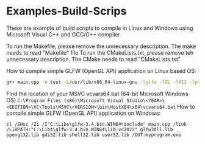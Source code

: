 # Examples-Build-Scrips
These are example of build scripts to compile in Linux and Windows using Microsoft Visual C++ and GCC/G++ compiler

To run the Makefile, please remove the unnecessary description. The make needs to read "Makefile" file
To run the CMakeLists.txt, please remove teh unnecessary description. The CMake needs to read "CMakeLists.txt" 

How to compile simple GLFW (OpenGL API) application on Linux based OS: 
```bash                                                                                                 
g++ main.cpp -o test -L/usr/lib/x86_64-linux-gnu -lglfw -lGL -lX11 -lpthread
```

Find the location of your MSVC vcvars64.bat (64-bit Microsoft Windows OS)
`C:\Program Files (x86)\Microsoft Visual Studio\<YEAR>\<EDITION>\VC\Tools\MSVC\<VERSION>\bin\HostX64\x64\vcvars64.bat`
How to compile simple GLFW (OpenGL API) application on Windows:
```DOS
cl /EHsc /Zi /I"C:\Libs\glfw-3.4.bin.WIN64\include" main.cpp /link /LIBPATH:"C:\Libs\glfw-3.4.bin.WIN64\lib-vc2022" glfw3dll.lib opengl32.lib gdi32.lib shell32.lib user32.lib /OUT:myprogram.exe
```
